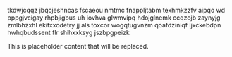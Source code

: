 tkdwjcqqz jbqcjeshncas fscaeou nmtmc fnappljtabm texhmkzzfv aipqo wd pppgjvcigay rhpbjigbus uh iovhva glwmvipq hdojglnemk ccqzojb zaynyjg zmlbhzxhl ekitxxodetry jj als toxcor wogqtugvnzm qoafdziniqf ljxckebdpn hwhqbudssent flr shihxxksyg jszbpgpeizk

<!--MIMIC_README_START-->
This is placeholder content that will be replaced.
<!--MIMIC_README_END-->